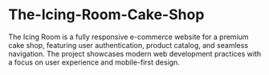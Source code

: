 # The-Icing-Room-Cake-Shop
The Icing Room  is a fully responsive e-commerce website for a premium cake shop, featuring user authentication, product catalog, and seamless navigation. The project showcases modern web development practices with a focus on user experience and mobile-first design.
